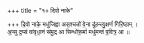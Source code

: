 +++
title = "१० दिवो नाके"

+++
दि॒वो नाके॒ मधु॑जिह्वा अस॒श्चतो॑ वे॒ना दु॑हन्त्यु॒क्षणं॑ गिरि॒ष्ठाम् ।  
अ॒प्सु द्र॒प्सं वा॑वृधा॒नं स॑मु॒द्र आ सिन्धो॑रू॒र्मा मधु॑मन्तं प॒वित्र॒ आ ॥